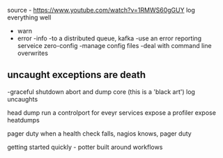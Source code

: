 source - https://www.youtube.com/watch?v=1RMWS60gGUY
log everything well
- warn
- error
-info
-to a distributed queue, kafka
-use an error reporting serveice
zero-config
-manage config files
-deal with command line overwrites
## uncaught exceptions are death
-graceful shutdown
abort and dump core (this is a 'black art')
log uncaughts

head dump
run a controlport for eveyr services
expose a profiler
expose heatdumps

pager duty
when a health check falls, nagios knows, pager duty

getting started quickly - potter
built around workflows
